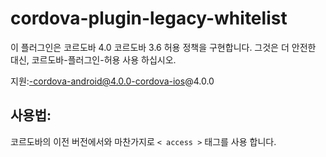 <!--
# license: Licensed to the Apache Software Foundation (ASF) under one
#         or more contributor license agreements.  See the NOTICE file
#         distributed with this work for additional information
#         regarding copyright ownership.  The ASF licenses this file
#         to you under the Apache License, Version 2.0 (the
#         "License"); you may not use this file except in compliance
#         with the License.  You may obtain a copy of the License at
#
#           http://www.apache.org/licenses/LICENSE-2.0
#
#         Unless required by applicable law or agreed to in writing,
#         software distributed under the License is distributed on an
#         "AS IS" BASIS, WITHOUT WARRANTIES OR CONDITIONS OF ANY
#         KIND, either express or implied.  See the License for the
#         specific language governing permissions and limitations
#         under the License.
-->

# cordova-plugin-legacy-whitelist

이 플러그인은 코르도바 4.0 코르도바 3.6 허용 정책을 구현합니다. 그것은 더 안전한 대신, 코르도바-플러그인-허용 사용 하십시오.

지원:-cordova-android@4.0.0-cordova-ios@4.0.0

## 사용법:

코르도바의 이전 버전에서와 마찬가지로 `< access >` 태그를 사용 합니다.